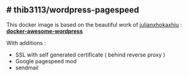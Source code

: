 
  ## # thib3113/wordpress-pagespeed
This docker image is based on the beautiful work of [julianxhokaxhiu](https://github.com/julianxhokaxhiu) : **[docker-awesome-wordpress](https://github.com/julianxhokaxhiu/docker-awesome-wordpress)** 

With additions :

 - SSL with self generated certificate ( behind reverse proxy )
 - Google pagespeed mod
 - sendmail
